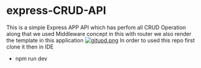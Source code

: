 # express-CRUD-API
This is a simple Express APP API which has perfom all CRUD Operation along that we used Middleware concept in this with router we also render the template in this application 
[![gitupd.png](https://i.postimg.cc/rz6h6C2D/gitupd.png)](https://postimg.cc/LgTkLPXS)
In order to used this repo first clone it then in IDE
* npm run dev
